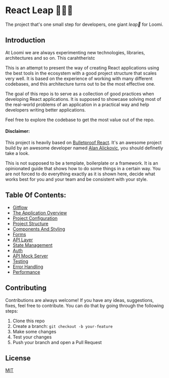 # React Leap 🚀👨‍🚀

The project that's one small step for developers, one giant _leap🚀_ for Loomi.

## Introduction

At Loomi we are always experimenting new technologies, libraries, architectures and so on. This carahtheristc

This is an attempt to present the way of creating React applications using the best tools in the ecosystem with a good project structure that scales very well. It is based on the experience of working with many different codebases, and this architecture turns out to be the most effective one.

The goal of this repo is to serve as a collection of good practices when developing React applications. It is supposed to showcase solving most of the real-world problems of an application in a practical way and help developers writing better applications.

Feel free to explore the codebase to get the most value out of the repo.

#### Disclaimer:

This project is heavily based on [Bulletproof React](https://github.com/alan2207/bulletproof-react). It's an awesome project build by an awesome developer named [Alan Alickovic](https://github.com/alan2207), you should definetly take a look.

This is not supposed to be a template, boilerplate or a framework. It is an opinionated guide that shows how to do some things in a certain way. You are not forced to do everything exactly as it is shown here, decide what works best for you and your team and be consistent with your style.

## Table Of Contents:

- [Gitflow](docs/gitflow.md)
- [The Application Overview](docs/application-overview.md)
- [Project Configuration](docs/project-configuration.md)
- [Project Structure](docs/project-structure.md)
- [Components And Styling](docs/components-and-styling.md)
- [Forms](docs/forms.md)
- [API Layer](docs/api-layer.md)
- [State Management](docs/state-management.md)
- [Auth](docs/auth.md)
- [API Mock Server](docs/api-mock-server.md)
- [Testing](docs/testing.md)
- [Error Handling](docs/error-handling.md)
- [Performance](docs/performance.md)

## Contributing

Contributions are always welcome! If you have any ideas, suggestions, fixes, feel free to contribute. You can do that by going through the following steps:

1. Clone this repo
2. Create a branch: `git checkout -b your-feature`
3. Make some changes
4. Test your changes
5. Push your branch and open a Pull Request

## License

[MIT](https://choosealicense.com/licenses/mit/)
